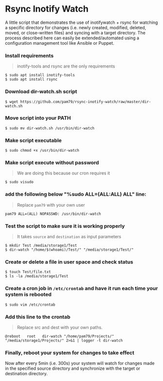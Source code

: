 # Rsync Inotify Watch

A little script that demonstrates the use of inotifywatch + rsync for watching a specific directory for changes (i.e. newly created, modified, deleted, moved, or close-written files) and syncing with a target directory. The process described here can easily be extended/automated using a configuration management tool like Ansible or Puppet.

### Install requirements

>inotify-tools and rsync are the only requirements

```shell
$ sudo apt install inotify-tools
$ sudo apt install rsync
```

### Download dir-watch.sh script

```shell
$ wget https://github.com/pam79/rsync-inotify-watch/raw/master/dir-watch.sh
```

### Move script into your PATH

```shell
$ sudo mv dir-watch.sh /usr/bin/dir-watch
```

### Make script executable

```shell
$ sudo chmod +x /usr/bin/dir-watch
```

### Make script execute without password

>We are doing this because our cron requires it

```shell
$ sudo visudo
```

### add the following below "%sudo ALL=(ALL:ALL) ALL" line:

>Replace `pam79` with your own user

    pam79 ALL=(ALL) NOPASSWD: /usr/bin/dir-watch

### Test the script to make sure it is working properly

>It takes `source` and `destination` as input parameters

```shell
$ mkdir Test /media/storage1/Test
$ dir-watch "/home/$(whoami)/Test/" "/media/storage1/Test/"
```

### Create or delete a file in user space and check status

```shell
$ touch Test/file.txt
$ ls -la /media/storage1/Test
```

### Create a cron job in `/etc/crontab` and have it run each time your system is rebooted

```shell
$ sudo vim /etc/crontab
```

### Add this line to the crontab

>Replace src and dest with your own paths.

    @reboot   root   dir-watch "/home/pam79/Projects/" "/media/storage1/Projects/" 2>&1 | logger -t dir-watch

### Finally,  reboot your system for changes to take effect

Now after every 5min (i.e. 300s) your system will watch for changes made in the specified source directory and synchronize with the target or destination directory.
